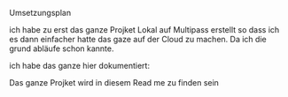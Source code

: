

Umsetzungsplan 

ich habe zu erst das ganze Projket Lokal auf Multipass erstellt so dass ich es dann einfacher hatte das gaze auf der Cloud zu machen. Da ich die grund abläufe schon kannte.

ich habe das ganze hier dokumentiert: 


Das ganze Projket wird in diesem Read me zu finden sein 
